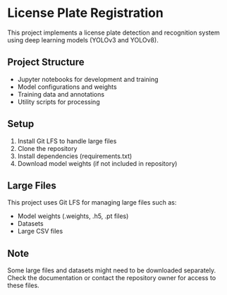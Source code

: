 # License Plate Registration

This project implements a license plate detection and recognition system using deep learning models (YOLOv3 and YOLOv8).

## Project Structure
- Jupyter notebooks for development and training
- Model configurations and weights
- Training data and annotations
- Utility scripts for processing

## Setup
1. Install Git LFS to handle large files
2. Clone the repository
3. Install dependencies (requirements.txt)
4. Download model weights (if not included in repository)

## Large Files
This project uses Git LFS for managing large files such as:
- Model weights (.weights, .h5, .pt files)
- Datasets
- Large CSV files

## Note
Some large files and datasets might need to be downloaded separately. Check the documentation or contact the repository owner for access to these files.
